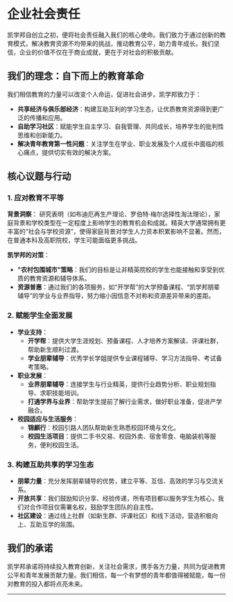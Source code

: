 # 企业社会责任

凯学邦自创立之初，便将社会责任融入我们的核心使命。我们致力于通过创新的教育模式，解决教育资源不均带来的挑战，推动教育公平，助力青年成长。我们坚信，企业的价值不仅在于商业成就，更在于对社会的积极贡献。

## 我们的理念：自下而上的教育革命

我们相信教育的力量可以改变个人命运，促进社会进步。凯学邦致力于：

*   **共享经济与俱乐部经济**：构建互助互利的学习生态，让优质教育资源得到更广泛的传播和应用。
*   **自助学习社区**：赋能学生自主学习、自我管理、共同成长，培养学生的批判性思维和创新能力。
*   **解决青年教育第一性问题**：关注学生在学业、职业发展及个人成长中面临的核心痛点，提供切实有效的解决方案。

## 核心议题与行动

### 1. 应对教育不平等

**背景洞察**：
研究表明（如布迪厄再生产理论、罗伯特·梅尔选择性淘汰理论），家庭背景和学校类型在一定程度上影响学生的教育机会和成就。精英大学通常拥有更丰富的“社会与学校资源”，使得家庭背景对学生人力资本积累影响不显著。然而，在普通本科及高职院校，学生可能面临更多挑战。

**凯学邦的对策**：
*   **"农村包围城市"策略**：我们的目标是让非精英院校的学生也能接触和享受到优质的教育资源和辅导体系。
*   **资源普惠**：通过我们的各项服务，如“开学帮”的大学预备课程、“凯学邦朋辈辅导”的学业与业界指导，努力缩小因信息不对称和资源差异带来的差距。

### 2. 赋能学生全面发展

*   **学业支持**：
    *   **开学帮**：提供大学生涯规划、预备课程、人才培养方案解读、评课社群，帮助新生顺利过渡。
    *   **学业朋辈辅导**：优秀学长学姐提供专业课程辅导、学习方法指导、考试备考策略。
*   **职业发展**：
    *   **业界朋辈辅导**：连接学生与行业精英，提供行业趋势分析、职业规划指导、求职技能培训。
    *   **打通学界与业界**：帮助学生提前了解行业需求，做好职业准备，促进产学融合。
*   **校园适应与生活服务**：
    *   **锦麒行**：校园引路人团队帮助新生熟悉校园环境与文化。
    *   **校园生活项目**：提供二手书交易、校园外卖、宿舍零食、电脑装机等服务，便利校园生活。

### 3. 构建互助共享的学习生态

*   **朋辈力量**：充分发挥朋辈辅导的优势，建立平等、互信、高效的学习与交流关系。
*   **开放共享**：我们鼓励知识分享、经验传递，所有项目都以服务学生为核心，我们对合作项目仅需署名权，鼓励学生团队的自主性。
*   **社区建设**：通过线上社群（如新生群、评课社区）和线下活动，营造积极向上、互助互学的氛围。

## 我们的承诺

凯学邦承诺将持续投入教育创新，关注社会需求，携手各方力量，共同为促进教育公平和青年发展贡献力量。我们相信，每一个有梦想的青年都值得被赋能，每一份对教育的投入都将点亮未来。

---
